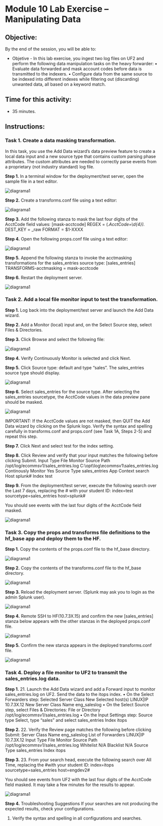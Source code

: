 # Module 10 Lab Exercise – Manipulating Data 

## Objective:
By the end of the session, you will be able to:
- Objetive - In this lab exercise, you ingest two log files on UF2 and perform the following data manipulation tasks on the heavy forwarder:
•	Evaluate data forwarded and mask account codes before data is transmitted to the indexers.
•	Configure data from the same source to be indexed into different indexes while filtering out (discarding) unwanted data, all based on a keyword match.

## Time for this activity:
- 35 minutes.

## Instructions: 
<!-- Provide detailed steps on how to configure and manage systems, implement software solutions, perform security testing, or any other practical scenario relevant to the field of Information Technology -->

### Task 1. Create a data masking transformation.
In this task, you use the Add Data wizard’s data preview feature to create a local data input and a new source type that contains custom parsing phase attributes. The custom attributes are needed to correctly parse events from a proprietary (not industry standard) log file.

**Step 1.** In a terminal window for the deployment/test server, open the sample file in a text editor.

![diagrama1](../images/img134.png)

**Step 2.** Create a transforms.conf file using a text editor: 

![diagrama1](../images/img135.png)

**Step 3.** Add the following stanza to mask the last four digits of the AcctCode field values:
[mask-acctcode]
REGEX = (.*AcctCode=\d{4}).* DEST_KEY = _raw
FORMAT = $1-XXXX

**Step 4.** Open the following props.conf file using a text editor:

![diagrama1](../images/img136.png)

**Step 5.** Append the following stanza to invoke the acctmasking transformations for the sales_entries
source type:
[sales_entries]
TRANSFORMS-acctmasking = mask-acctcode

**Step 6.** Restart the deployment server.

![diagrama1](../images/img137.png)

### Task 2. Add a local file monitor input to test the transformation.

**Step 1.** Log back into the deployment/test server and launch the Add Data wizard.

**Step 2.** Add a Monitor (local) input and, on the Select Source step, select Files & Directories.

**Step 3.** Click Browse and select the following file:

![diagrama1](../images/img138.png)

**Step 4.** Verify Continuously Monitor is selected and click Next.

**Step 5.** Click Source type: default and type “sales”. 
The sales_entries source type should display.

![diagrama1](../images/img139.png)

**Step 6.** Select sales_entries for the source type.
After selecting the sales_entries sourcetype, the AcctCode values in the data preview pane should be masked.

![diagrama1](../images/img140.png)

IMPORTANT: If the AcctCode values are not masked, then QUIT the Add Data wizard by clicking on the Splunk logo. Verify the syntax and spelling carefully in transforms.conf and props.conf (see Task 1A, Steps 2-5) and repeat this step.

**Step 7.** Click Next and select test for the index setting.

**Step 8.** Click Review and verify that your input matches the following before clicking Submit. 
Input Type	File Monitor
Source Path	/opt/log/ecommsv1/sales_entries.log
C:\opt\log\ecommsv1\sales_entries.log
Continously Monitor	Yes
Source Type	sales_entries
App Context	search
Host	splunk#
Index	test

**Step 9.** From the deployment/test server, execute the following search over the Last 7 days, replacing the # with your student ID:
index=test sourcetype=sales_entries host=splunk#

You should see events with the last four digits of the AcctCode field masked.

![diagrama1](../images/img141.png)

### Task 3. Copy the props and transforms file definitions to the hf_base app and deploy them to the HF.

**Step 1.** Copy the contents of the props.conf file to the hf_base directory.

![diagrama1](../images/img142.png)

**Step 2.** Copy the contents of the transforms.conf file to the hf_base directory.

![diagrama1](../images/img143.png)

**Step 3.** Reload the deployment server. (Splunk may ask you to login as the admin Splunk user).

![diagrama1](../images/img144.png)

**Step 4.** Remote SSH to HF(10.7.3X.15) and confirm the new [sales_entries] stanza below appears with the other stanzas in the deployed props.conf file.

![diagrama1](../images/img145.png)

**Step 5.** Confirm the new stanza appears in the deployed transforms.conf file.

![diagrama1](../images/img146.png)

### Task 4. Deploy a file monitor to UF2 to transmit the sales_entries.log data.

**Step 1.** 21.	Launch the Add Data wizard and add a Forward input to monitor sales_entries.log on UF2. Send the data to the itops index.
•	On the Select Forwarders step: 
Selected Server Class	New
Selected host(s)	LINUX|IP 10.7.3X.12
New Server Class Name	eng_saleslog
•	On the Select Source step, select Files & Directories:
File or Directory	/opt/log/ecommsv1/sales_entries.log
•	On the Input Settings step:
Source type	Select, type “sales” and select sales_entries
Index	itops

**Step 2.** 22.	Verify the Review page matches the following before clicking Submit: 
Server Class Name	eng_saleslog
List of Forwarders	LINUX|IP 10.7.3X.12
Input Type	File Monitor
Source Path	/opt/log/ecommsv1/sales_entries.log
Whitelist	N/A
Blacklist	N/A
Source Type	sales_entries
Index	itops

**Step 3.** 23.	From your search head, execute the following search over All Time, replacing the #with your student ID:
index=itops sourcetype=sales_entries host=engdev2#

You should see events from UF2 with the last four digits of the AcctCode field masked. It may take a few minutes for the results to appear.

![diagrama1](../images/img147.png)

**Step 4.** Troubleshooting Suggestions
If your searches are not producing the expected results, check your configurations.
1.	Verify the syntax and spelling in all configurations and searches.
